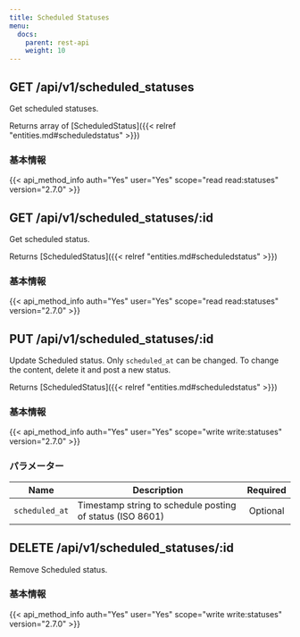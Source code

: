 ```yaml
---
title: Scheduled Statuses
menu:
  docs:
    parent: rest-api
    weight: 10
---
```


## GET /api/v1/scheduled_statuses

Get scheduled statuses.

Returns array of [ScheduledStatus]({{< relref "entities.md#scheduledstatus" >}})

### 基本情報

{{< api_method_info auth="Yes" user="Yes" scope="read read:statuses" version="2.7.0" >}}

## GET /api/v1/scheduled_statuses/:id

Get scheduled status.

Returns [ScheduledStatus]({{< relref "entities.md#scheduledstatus" >}})

### 基本情報

{{< api_method_info auth="Yes" user="Yes" scope="read read:statuses" version="2.7.0" >}}

## PUT /api/v1/scheduled_statuses/:id

Update Scheduled status. Only `scheduled_at` can be changed. To change the content, delete it and post a new status.

Returns [ScheduledStatus]({{< relref "entities.md#scheduledstatus" >}})

### 基本情報

{{< api_method_info auth="Yes" user="Yes" scope="write write:statuses" version="2.7.0" >}}

### パラメーター

|Name|Description|Required|
|----|-----------|:------:|
| `scheduled_at` | Timestamp string to schedule posting of status (ISO 8601) | Optional |

## DELETE /api/v1/scheduled_statuses/:id

Remove Scheduled status.

### 基本情報

{{< api_method_info auth="Yes" user="Yes" scope="write write:statuses" version="2.7.0" >}}
